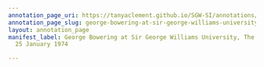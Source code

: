 ```yaml
---
annotation_page_uri: https://tanyaclement.github.io/SGW-SI/annotations/george-bowering-at-sir-george-williams-university-the-poetry-series-25-january-1974-canvas-1-audience-member-2.json
annotation_page_slug: george-bowering-at-sir-george-williams-university-the-poetry-series-25-january-1974-canvas-1-audience-member-2
layout: annotation_page
manifest_label: George Bowering at Sir George Williams University, The Poetry Series,
  25 January 1974

---
```

